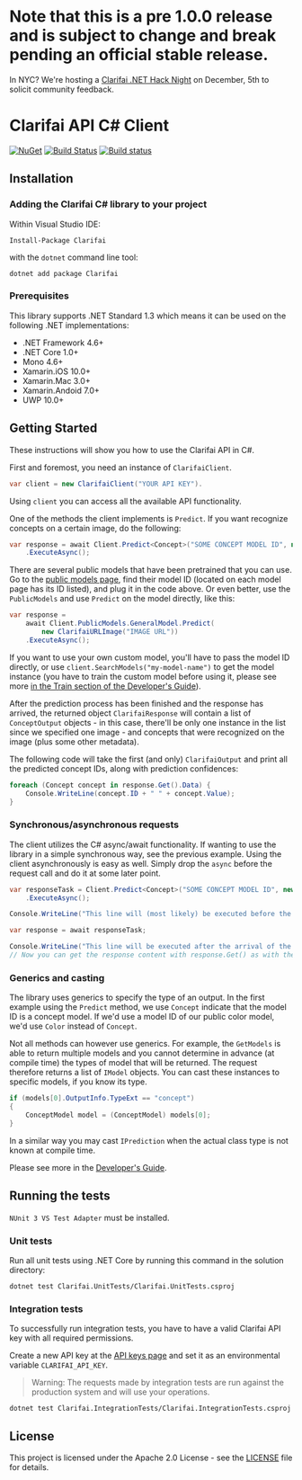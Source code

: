 # Note that this is a pre 1.0.0 release and is subject to change and break pending an official stable release.

In NYC? We're hosting a [Clarifai .NET Hack Night](https://clarifainethacknight.splashthat.com/) on December, 5th to solicit community feedback.

# Clarifai API C# Client

[![NuGet](https://img.shields.io/nuget/v/Clarifai.svg)](https://www.nuget.org/packages/Clarifai)
[![Build Status](https://travis-ci.org/Clarifai/clarifai-csharp.svg?branch=master)](https://travis-ci.org/Clarifai/clarifai-csharp)
[![Build status](https://ci.appveyor.com/api/projects/status/osiexiua9ig1w3as/branch/master?svg=true)](https://ci.appveyor.com/project/robertwenquan/clarifai-csharp-1dm15/branch/master)

## Installation

### Adding the Clarifai C# library to your project

Within Visual Studio IDE:

```
Install-Package Clarifai
```

with the `dotnet` command line tool:

```
dotnet add package Clarifai
```

###  Prerequisites

This library supports .NET Standard 1.3 which means it can be used on the following .NET implementations:

- .NET Framework 4.6+
- .NET Core 1.0+
- Mono 4.6+
- Xamarin.iOS 10.0+
- Xamarin.Mac 3.0+
- Xamarin.Andoid 7.0+
- UWP 10.0+

## Getting Started

These instructions will show you how to use the Clarifai API in C#.

First and foremost, you need an instance of `ClarifaiClient`.

```cs
var client = new ClarifaiClient("YOUR API KEY").
```

Using `client` you can access all the available API functionality.

One of the methods the client implements is `Predict`. If you want recognize concepts on a certain image, do the following:

```cs
var response = await Client.Predict<Concept>("SOME CONCEPT MODEL ID", new ClarifaiURLImage("IMAGE URL"))
    .ExecuteAsync();
```

There are several public models that have been pretrained that you can use. Go to the [public models page](https://www.clarifai.com/models), find their model ID (located on each model page has its ID listed), and plug it in the code above. Or even better, use the `PublicModels` and use `Predict` on the model directly, like this:

```cs
var response =
    await Client.PublicModels.GeneralModel.Predict(
        new ClarifaiURLImage("IMAGE URL"))
    .ExecuteAsync();
```

If you want to use your own custom model, you'll have to pass the model ID directly, or use `client.SearchModels("my-model-name")` to get the model instance (you have to train the custom model before using it, please see more [in the Train section of the Developer's Guide](https://clarifai.com/developer/guide/train#train)).

After the prediction process has been finished and the response has arrived, the returned object `ClarifaiResponse` will contain a list of `ConceptOutput` objects - in this case, there'll be only one instance in the list since we specified one image - and concepts that were recognized on the image (plus some other metadata).

The following code will take the first (and only) `ClarifaiOutput` and print all the predicted concept IDs, along with prediction confidences:

```cs
foreach (Concept concept in response.Get().Data) {
    Console.WriteLine(concept.ID + " " + concept.Value);
}

```

### Synchronous/asynchronous requests

The client utilizes the C# async/await functionality. If wanting to use the library in a simple synchronous way, see the previous example. Using the client asynchronously is easy as well. Simply drop the `async` before the request call and do it at some later point.

```cs
var responseTask = Client.Predict<Concept>("SOME CONCEPT MODEL ID", new ClarifaiURLImage("IMAGE URL"))
    .ExecuteAsync();

Console.WriteLine("This line will (most likely) be executed before the arrival of the response.");

var response = await responseTask;

Console.WriteLine("This line will be executed after the arrival of the response.");
// Now you can get the response content with response.Get() as with the previous example.
```

### Generics and casting

The library uses generics to specify the type of an output. In the first example using the `Predict` method, we use `Concept` indicate that the model ID is a concept model. If we'd use a model ID of our public color model, we'd use `Color` instead of `Concept`.

Not all methods can however use generics. For example, the `GetModels` is able to return multiple models and you cannot determine in advance (at compile time) the types of model that will be returned. The request therefore returns a list of `IModel` objects. You can cast these instances to specific models, if you know its type.

```cs
if (models[0].OutputInfo.TypeExt == "concept")
{
	ConceptModel model = (ConceptModel) models[0];
}
```

In a similar way you may cast `IPrediction` when the actual class type is not known at compile time.

Please see more in the [Developer's Guide](https://clarifai.com/developer/guide/).

## Running the tests

`NUnit 3 VS Test Adapter` must be installed.

### Unit tests

Run all unit tests using .NET Core by running this command in the solution directory:

```
dotnet test Clarifai.UnitTests/Clarifai.UnitTests.csproj
```

### Integration tests

To successfully run integration tests, you have to have a valid Clarifai API key with all required permissions.

Create a new API key at the [API keys page](https://www.clarifai.com/developer/account/api-keys) and set it as an environmental variable `CLARIFAI_API_KEY`.

> Warning: The requests made by integration tests are run against the production system and will use your operations.


```
dotnet test Clarifai.IntegrationTests/Clarifai.IntegrationTests.csproj
```

## License

This project is licensed under the Apache 2.0 License - see the [LICENSE](LICENSE) file for details.



